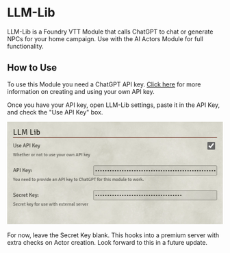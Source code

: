# LLM-Lib

LLM-Lib is a Foundry VTT Module that calls ChatGPT to chat or generate NPCs for your home campaign. Use with the AI Actors Module for full functionality. 

## How to Use

To use this Module you need a ChatGPT API key. [Click here](https://help.openai.com/en/articles/7039783-how-can-i-access-the-chatgpt-api) for more information on creating and using your own API key.

Once you have your API key, open LLM-Lib settings, paste it in the API Key, and check the "Use API Key" box. 

![An image of LLM-Lib Settings](images/settings-img.png)

For now, leave the Secret Key blank. This hooks into a premium server with extra checks on Actor creation. Look forward to this in a future update. 